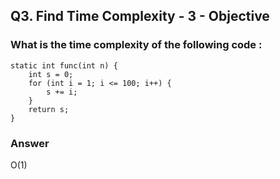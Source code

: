 ## Q3. Find Time Complexity - 3 - Objective

### What is the time complexity of the following code :

```
static int func(int n) {
    int s = 0;
    for (int i = 1; i <= 100; i++) {
        s += i;
    }
    return s;
}

```

### Answer
O(1)
